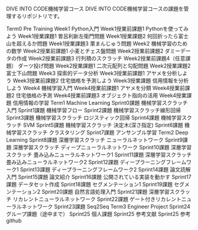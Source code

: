 DIVE INTO CODE機械学習コース
DIVE INTO CODE機械学習コースの課題を管理するリポジトリです。

Term0 Pre Training
Week1 Python入門
Week1授業前課題1 Pythonを使ってみよう
Week1授業課題1 曽呂利新左衛門問題
Week1授業課題2 何回折ったら富士山を超えるか問題
Week1授業課題3 栗まんじゅう問題
Week2 機械学習のための数学
Week2授業前課題1 小麦とチェス盤問題
Week2授業前課題2 ダミーデータの作成
Week2授業前課題3 行列積のスクラッチ
Week2授業前課題4（任意課題） ダーツ投げ問題
Week2授業課題1 二次元配列と勾配問題
Week2授業課題2 富士下山問題
Week3 探索的データ分析
Week3授業前課題1 アヤメを分析しよう
Week3授業前課題2 住宅価格を予測しよう
Week3授業課題 信用情報を分析しよう
Week4 機械学習入門
Week4授業前課題1 アヤメを分類
Week4授業前課題2 住宅価格の予測
Week4授業前課題3 オブジェクト指向の活用
Week4授業課題 信用情報の学習
Term1 Machine Learning
Sprint0課題 機械学習スクラッチ入門
Sprint1課題 機械学習フロー
Sprint2課題 機械学習スクラッチ線形回帰
Sprint3課題 機械学習スクラッチ ロジスティック回帰
Sprint4課題 機械学習スクラッチ SVM
Sprint5課題 機械学習スクラッチ 決定木(深さ指定)
Sprint6課題 機械学習スクラッチ クラスタリング
Sprint7課題 アンサンブル学習
Term2 Deep Learning
Sprint8課題 深層学習スクラッチ ニューラルネットワーク
Sprint9課題 深層学習スクラッチ ディープニューラルネットワーク
Sprint10課題 深層学習スクラッチ 畳み込みニューラルネットワーク1
Sprint11課題 深層学習スクラッチ 畳み込みニューラルネットワーク2
Sprint12課題 ディープラーニングフレームワーク1
Sprint13課題 ディープラーニングフレームワーク2
Sprint14課題 論文読解入門
Sprint15課題 論文紹介
Sprint16課題 公開されている実装を動かす
Sprint17課題 データセット作成
Sprint18課題 セグメンテーション1
Sprint19課題 セグメンテーション2
Sprint20課題 自然言語処理入門
Sprint21課題 深層学習スクラッチ リカレントニューラルネットワーク
Sprint22課題 ゲート付きリカレントニューラルネットワーク
Sprint23課題 Seq2Seq
Term3 Engineer Project
Sprint24 グループ課題（途中まで）
Sprint25 個人課題
Sprint25 参考文献
Sprint25 参考github

